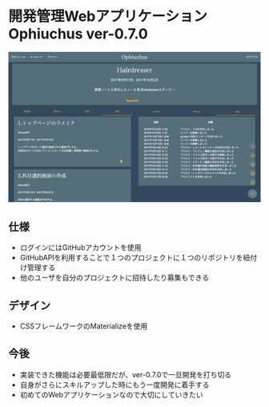 # 開発管理Webアプリケーション Ophiuchus ver-0.7.0

![ophiuchus](https://raw.githubusercontent.com/Nexus0831/GitHub-images/master/ophiuchus/ophiuchus.png)

## 仕様
- ログインにはGitHubアカウントを使用
- GitHubAPIを利用することで１つのプロジェクトに１つのリポジトリを紐付け管理する
- 他のユーザを自分のプロジェクトに招待したり募集もできる

## デザイン
- CSSフレームワークのMaterializeを使用

## 今後
- 実装できた機能は必要最低限だが、ver-0.7.0で一旦開発を打ち切る
- 自身がさらにスキルアップした時にもう一度開発に着手する
- 初めてのWebアプリケーションなので大切にしていきたい
